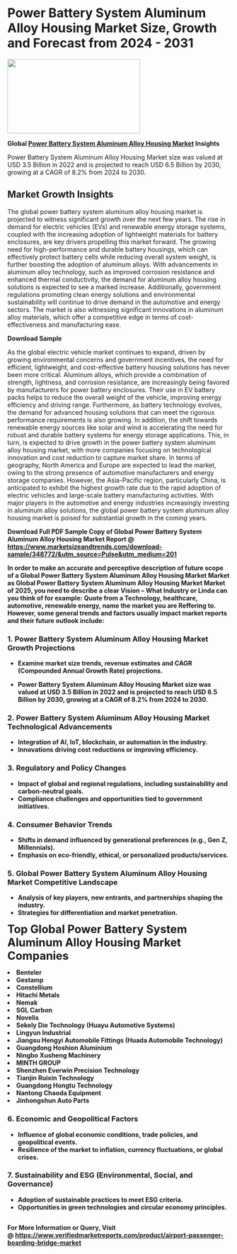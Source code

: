 <H1>Power Battery System Aluminum Alloy Housing Market Size, Growth and Forecast from 2024 - 2031</H1><img class="aligncenter size-medium wp-image-584254" src="https://thirdeyenews.in/wp-content/uploads/2024/09/Global-Market-Research-300x168.jpeg" alt="" width="300" height="168" /><p><strong>Global&nbsp;<a href="https://www.marketsizeandtrends.com/download-sample/348772/&amp;utm_source=Pulse&amp;utm_medium=201">Power Battery System Aluminum Alloy Housing Market</a> Insights</strong></p><p>Power Battery System Aluminum Alloy Housing Market size was valued at USD 3.5 Billion in 2022 and is projected to reach USD 6.5 Billion by 2030, growing at a CAGR of 8.2% from 2024 to 2030.</p><p><h2>Market Growth Insights</h2> <p>The global power battery system aluminum alloy housing market is projected to witness significant growth over the next few years. The rise in demand for electric vehicles (EVs) and renewable energy storage systems, coupled with the increasing adoption of lightweight materials for battery enclosures, are key drivers propelling this market forward. The growing need for high-performance and durable battery housings, which can effectively protect battery cells while reducing overall system weight, is further boosting the adoption of aluminum alloys. With advancements in aluminum alloy technology, such as improved corrosion resistance and enhanced thermal conductivity, the demand for aluminum alloy housing solutions is expected to see a marked increase. Additionally, government regulations promoting clean energy solutions and environmental sustainability will continue to drive demand in the automotive and energy sectors. The market is also witnessing significant innovations in aluminum alloy materials, which offer a competitive edge in terms of cost-effectiveness and manufacturing ease.</p> <p><strong>Download Sample</strong></p> <p>As the global electric vehicle market continues to expand, driven by growing environmental concerns and government incentives, the need for efficient, lightweight, and cost-effective battery housing solutions has never been more critical. Aluminum alloys, which provide a combination of strength, lightness, and corrosion resistance, are increasingly being favored by manufacturers for power battery enclosures. Their use in EV battery packs helps to reduce the overall weight of the vehicle, improving energy efficiency and driving range. Furthermore, as battery technology evolves, the demand for advanced housing solutions that can meet the rigorous performance requirements is also growing. In addition, the shift towards renewable energy sources like solar and wind is accelerating the need for robust and durable battery systems for energy storage applications. This, in turn, is expected to drive growth in the power battery system aluminum alloy housing market, with more companies focusing on technological innovation and cost reduction to capture market share. In terms of geography, North America and Europe are expected to lead the market, owing to the strong presence of automotive manufacturers and energy storage companies. However, the Asia-Pacific region, particularly China, is anticipated to exhibit the highest growth rate due to the rapid adoption of electric vehicles and large-scale battery manufacturing activities. With major players in the automotive and energy industries increasingly investing in aluminum alloy solutions, the global power battery system aluminum alloy housing market is poised for substantial growth in the coming years.</p> <p><strong></p><p><span class=""><strong>Download Full PDF Sample Copy of Global Power Battery System Aluminum Alloy Housing Market Report</strong> @ <a href="https://www.marketsizeandtrends.com/download-sample/348772/&amp;utm_source=Pulse&amp;utm_medium=201" target="_blank">https://www.marketsizeandtrends.com/download-sample/348772/&amp;utm_source=Pulse&amp;utm_medium=201</a></span></p><p>In order to make an accurate and perceptive description of future scope of a Global&nbsp;Power Battery System Aluminum Alloy Housing Market Market as Global&nbsp;Power Battery System Aluminum Alloy Housing Market Market of 2025, you need to describe a clear Vision &ndash; What Industry or Linda can you think of for example: Quote from a Technology, healthcare, automotive, renewable energy, name the market you are Reffering to. However, some general trends and factors usually impact market reports and their future outlook include:</p><h3>1.&nbsp;<strong>Power Battery System Aluminum Alloy Housing Market Growth Projections</strong></h3><ul><li>Examine market size trends, revenue estimates and CAGR (Compounded Annual Growth Rate) projections.</li><li><p>Power Battery System Aluminum Alloy Housing Market size was valued at USD 3.5 Billion in 2022 and is projected to reach USD 6.5 Billion by 2030, growing at a CAGR of 8.2% from 2024 to 2030.</p></li></ul><h3>2.&nbsp;<strong>Power Battery System Aluminum Alloy Housing Market Technological Advancements</strong></h3><ul><li>Integration of AI, IoT, blockchain, or automation in the industry.</li><li>Innovations driving cost reductions or improving efficiency.</li></ul><h3>3.&nbsp;<strong>Regulatory and Policy Changes</strong></h3><ul><li>Impact of global and regional regulations, including sustainability and carbon-neutral goals.</li><li>Compliance challenges and opportunities tied to government initiatives.</li></ul><h3>4.&nbsp;<strong>Consumer Behavior Trends</strong></h3><ul><li>Shifts in demand influenced by generational preferences (e.g., Gen Z, Millennials).</li><li>Emphasis on eco-friendly, ethical, or personalized products/services.</li></ul><h3>5.&nbsp;<strong>Global Power Battery System Aluminum Alloy Housing Market Competitive Landscape</strong></h3><ul><li>Analysis of key players, new entrants, and partnerships shaping the industry.</li><li>Strategies for differentiation and market penetration.</li></ul><p data-pm-slice="1 1 []"><span style="color: inherit; font-family: inherit; font-size: 25px;">Top Global Power Battery System Aluminum Alloy Housing Market Companies</span></p><div class="" data-test-id=""><p><li>Benteler</li><li> Gestamp</li><li> Constellium</li><li> Hitachi Metals</li><li> Nemak</li><li> SGL Carbon</li><li> Novelis</li><li> Sekely Die Technology (Huayu Automotive Systems)</li><li> Lingyun Industrial</li><li> Jiangsu Hengyi Automobile Fittings (Huada Automobile Technology)</li><li> Guangdong Hoshion Aluminium</li><li> Ningbo Xusheng Machinery</li><li> MINTH GROUP</li><li> Shenzhen Everwin Precision Technology</li><li> Tianjin Ruixin Technology</li><li> Guangdong Hongtu Technology</li><li> Nantong Chaoda Equipment</li><li> Jinhongshun Auto Parts</li></p></div><h3>6.&nbsp;<strong>Economic and Geopolitical Factors</strong></h3><ul><li>Influence of global economic conditions, trade policies, and geopolitical events.</li><li>Resilience of the market to inflation, currency fluctuations, or global crises.</li></ul><h3>7.&nbsp;<strong>Sustainability and ESG (Environmental, Social, and Governance)</strong></h3><ul><li>Adoption of sustainable practices to meet ESG criteria.</li><li>Opportunities in green technologies and circular economy principles.</li></ul><h2><strong style="font-size: 14px;">For More Information or Query, Visit @&nbsp;</strong><a style="background-color: #ffffff; font-size: 14px;" href="https://www.marketsizeandtrends.com/report/power-battery-system-aluminum-alloy-housing-market/" target="_blank">https://www.verifiedmarketreports.com/product/airport-passenger-boarding-bridge-market</a></h2>

